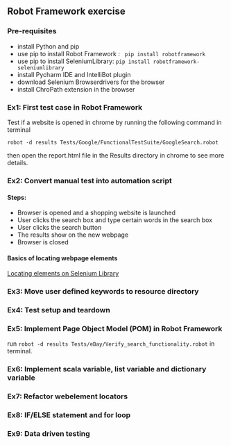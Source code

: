 ## Robot Framework exercise

### Pre-requisites 
- install Python and pip 
- use pip to install Robot Framework : 
` 
pip install robotframework
`
- use pip to install SeleniumLibrary: 
`pip install robotframework-seleniumlibrary`
- install Pycharm IDE and IntelliBot plugin
- download Selenium Browserdrivers for the browser
- install ChroPath extension in the browser


### Ex1: First test case in Robot Framework
Test if a website is opened in chrome by running the following command in terminal

`robot -d results Tests/Google/FunctionalTestSuite/GoogleSearch.robot`

then open the report.html file in the Results directory in chrome to see more details.  

### Ex2: Convert manual test into automation script 
#### Steps: 
- Browser is opened and a shopping website is launched 
- User clicks the search box and type certain words in the search box
- User clicks the search button
- The results show on the new webpage
- Browser is closed

#### Basics of locating webpage elements 
[Locating elements on Selenium Library](https://robotframework.org/SeleniumLibrary/SeleniumLibrary.html#Locating%20elements)

### Ex3: Move user defined keywords to resource directory
### Ex4: Test setup and teardown
### Ex5: Implement Page Object Model (POM) in Robot Framework
run ` robot -d results Tests/eBay/Verify_search_functionality.robot ` in terminal. 
### Ex6: Implement scala variable, list variable and dictionary variable
### Ex7: Refactor webelement locators
### Ex8: IF/ELSE statement and for loop
### Ex9: Data driven testing 
